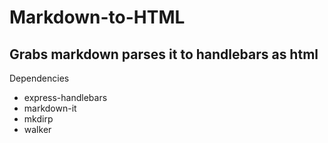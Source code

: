 # Markdown-to-HTML
## Grabs markdown parses it to handlebars as html

Dependencies
  - express-handlebars
  - markdown-it
  - mkdirp
  - walker
